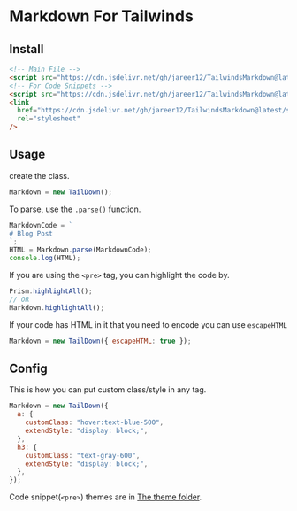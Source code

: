 # Markdown For Tailwinds

## Install

```html
<!-- Main File -->
<script src="https://cdn.jsdelivr.net/gh/jareer12/TailwindsMarkdown@latest/src/taildown.min.js"></script>
<!-- For Code Snippets -->
<script src="https://cdn.jsdelivr.net/gh/jareer12/TailwindsMarkdown@latest/src/prism.min.js"></script>
<link
  href="https://cdn.jsdelivr.net/gh/jareer12/TailwindsMarkdown@latest/styles/prism-dracula.min.css"
  rel="stylesheet"
/>
```

## Usage

create the class.

```js
Markdown = new TailDown();
```

To parse, use the `.parse()` function.

```js
MarkdownCode = `
# Blog Post
`;
HTML = Markdown.parse(MarkdownCode);
console.log(HTML);
```

If you are using the `<pre>` tag, you can highlight the code by.

```js
Prism.highlightAll();
// OR
Markdown.highlightAll();
```

If your code has HTML in it that you need to encode you can use `escapeHTML`

```js
Markdown = new TailDown({ escapeHTML: true });
```

## Config

This is how you can put custom class/style in any tag.

```js
Markdown = new TailDown({
  a: {
    customClass: "hover:text-blue-500",
    extendStyle: "display: block;",
  },
  h3: {
    customClass: "text-gray-600",
    extendStyle: "display: block;",
  },
});
```

Code snippet(`<pre>`) themes are in [The theme folder](./styles).
